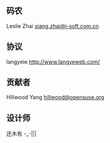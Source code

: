 ## 码农

Leslie Zhai <xiang.zhai@i-soft.com.cn>


## 协议

langyeie http://www.langyeweb.com/


## 贡献者

Hillwood Yang <hillwood@opensuse.org>


## 设计师

还木有 -_-|||
